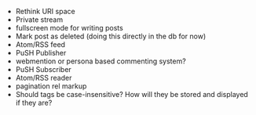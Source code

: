 * Rethink URI space
* Private stream
* fullscreen mode for writing posts
* Mark post as deleted (doing this directly in the db for now)
* Atom/RSS feed
* PuSH Publisher
* webmention or persona based commenting system?
* PuSH Subscriber
* Atom/RSS reader
* pagination rel markup
* Should tags be case-insensitive? How will they be stored and displayed if they are?